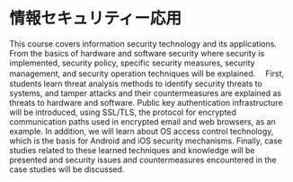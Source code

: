 # 情報セキュリティー応用

This course covers information security technology and its applications. From the basics of hardware and software security where security is implemented, security policy, specific security measures, security management, and security operation techniques will be explained.
　First, students learn threat analysis methods to identify security threats to systems, and tamper attacks and their countermeasures are explained as threats to hardware and software. Public key authentication infrastructure will be introduced, using SSL/TLS, the protocol for encrypted communication paths used in encrypted email and web browsers, as an example. In addition, we will learn about OS access control technology, which is the basis for Android and iOS security mechanisms. Finally, case studies related to these learned techniques and knowledge will be presented and security issues and countermeasures encountered in the case studies will be discussed.
